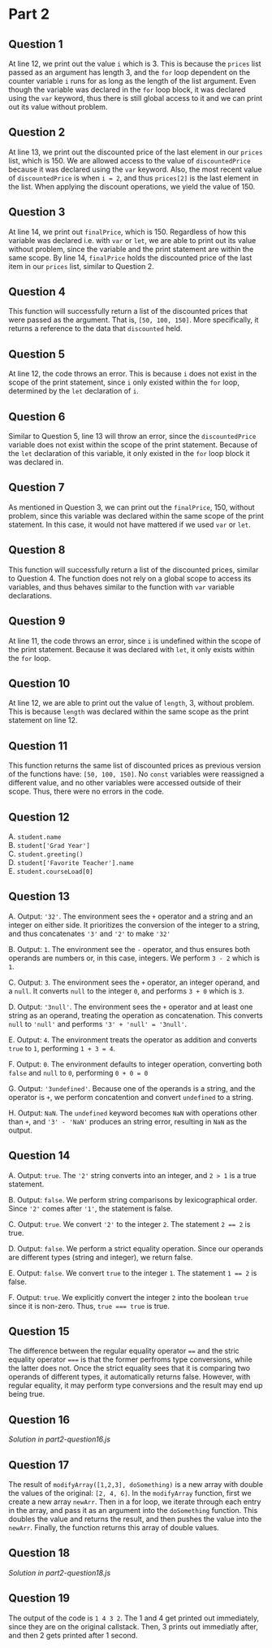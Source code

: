 # Part 2

## Question 1

At line 12, we print out the value `i` which is 3. This is because the `prices` list passed as an argument has length 3, and the `for` loop dependent on the counter variable `i` runs for as long as the length of the list argument. Even though the variable was declared in the `for` loop block, it was declared using the `var` keyword, thus there is still global access to it and we can print out its value without problem.

## Question 2

At line 13, we print out the discounted price of the last element in our `prices` list, which is 150. We are allowed access to the value of `discountedPrice` because it was declared using the `var` keyword. Also, the most recent value of `discountedPrice` is when `i = 2`, and thus `prices[2]` is the last element in the list. When applying the discount operations, we yield the value of 150.

## Question 3

At line 14, we print out `finalPrice`, which is 150. Regardless of how this variable was declared i.e. with `var` or `let`, we are able to print out its value without problem, since the variable and the print statement are within the same scope. By line 14, `finalPrice` holds the discounted price of the last item in our `prices` list, similar to Question 2.

## Question 4

This function will successfully return a list of the discounted prices that were passed as the argument. That is, `[50, 100, 150]`. More specifically, it returns a reference to the data that `discounted` held.

## Question 5

At line 12, the code throws an error. This is because `i` does not exist in the scope of the print statement, since `i` only existed within the `for` loop, determined by the `let` declaration of `i`.

## Question 6

Similar to Question 5, line 13 will throw an error, since the `discountedPrice` variable does not exist within the scope of the print statement. Because of the `let` declaration of this variable, it only existed in the `for` loop block it was declared in.

## Question 7

As mentioned in Question 3, we can print out the `finalPrice`, 150, without problem, since this variable was declared within the same scope of the print statement. In this case, it would not have mattered if we used `var` or `let`.

## Question 8

This function will successfully return a list of the discounted prices, similar to Question 4. The function does not rely on a global scope to access its variables, and thus behaves similar to the function with `var` variable declarations.

## Question 9

At line 11, the code throws an error, since `i` is undefined within the scope of the print statement. Because it was declared with `let`, it only exists within the `for` loop.

## Question 10

At line 12, we are able to print out the value of `length`, 3, without problem. This is because `length` was declared within the same scope as the print statement on line 12.

## Question 11

This function returns the same list of discounted prices as previous version of the functions have: `[50, 100, 150]`. No `const` variables were reassigned a different value, and no other variables were accessed outside of their scope. Thus, there were no errors in the code.

## Question 12

A. `student.name` \
B. `student['Grad Year']` \
C. `student.greeting()` \
D. `student['Favorite Teacher'].name` \
E. `student.courseLoad[0]`

## Question 13

A. Output: `'32'`. The environment sees the `+` operator and a string and an integer on either side. It prioritizes the conversion of the integer to a string, and thus concatenates `'3'` and `'2'` to make `'32'`

B. Output: `1`. The environment see the `-` operator, and thus ensures both operands are numbers or, in this case, integers. We perform `3 - 2` which is `1`.

C. Output: `3`. The environment sees the `+` operator, an integer operand, and a `null`. It converts `null` to the integer `0`, and performs `3 + 0` which is `3`.

D. Output: `'3null'`. The environment sees the `+` operator and at least one string as an operand, treating the operation as concatenation. This converts `null` to `'null'` and performs `'3' + 'null' = '3null'`.

E. Output: `4`. The environment treats the operator as addition and converts `true` to `1`, performing `1 + 3 = 4`.

F. Output: `0`. The environment defaults to integer operation, converting both `false` and `null` to `0`, performing `0 + 0 = 0`

G. Output: `'3undefined'`. Because one of the operands is a string, and the operator is `+`, we perform concatention and convert `undefined` to a string.

H. Output: `NaN`. The `undefined` keyword becomes `NaN` with operations other than `+`, and `'3' - 'NaN'` produces an string error, resulting in `NaN` as the output.

## Question 14

A. Output: `true`. The `'2'` string converts into an integer, and `2 > 1` is a true statement.

B. Output: `false`. We perform string comparisons by lexicographical order. Since `'2'` comes after `'1'`, the statement is false.

C. Output: `true`. We convert `'2'` to the integer `2`. The statement `2 == 2` is true.

D. Output: `false`. We perform a strict equality operation. Since our operands are different types (string and integer), we return false.

E. Output: `false`. We convert `true` to the integer `1`. The statement `1 == 2` is false.

F. Output: `true`. We explicitly convert the integer `2` into the boolean `true` since it is non-zero. Thus, `true === true` is true.

## Question 15

The difference between the regular equality operator `==` and the stric equality operator `===` is that the former perfroms type conversions, while the latter does not. Once the strict equality sees that it is comparing two operands of different types, it automatically returns false. However, with regular equality, it may perform type conversions and the result may end up being true.

## Question 16

*Solution in part2-question16.js*

## Question 17

The result of `modifyArray([1,2,3], doSomething)` is a new array with double the values of the original: `[2, 4, 6]`. In the `modifyArray` function, first we create a new array `newArr`. Then in a for loop, we iterate through each entry in the array, and pass it as an argument into the `doSomething` function. This doubles the value and returns the result, and then pushes the value into the `newArr`. Finally, the function returns this array of double values.

## Question 18

*Solution in part2-question18.js*

## Question 19

The output of the code is `1 4 3 2`. The 1 and 4 get printed out immediately, since they are on the original callstack. Then, 3 prints out immediatly after, and then 2 gets printed after 1 second.